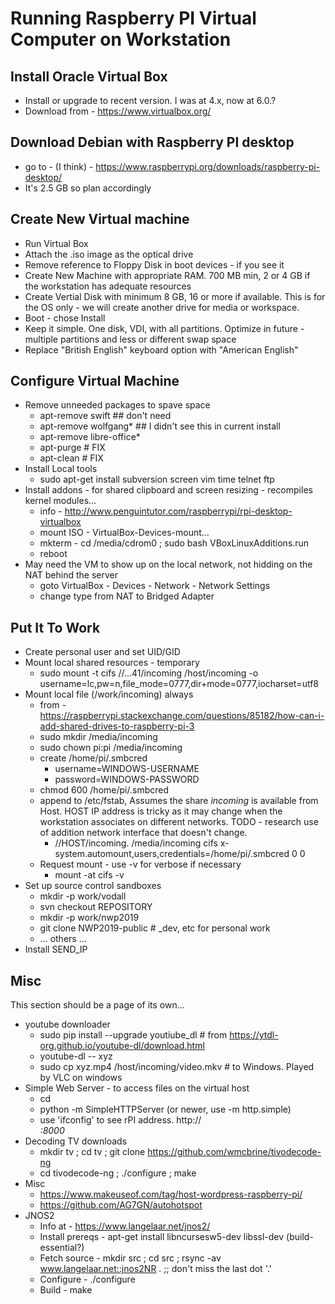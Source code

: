 # Running Raspberry PI Virtual Computer on Workstation

## Install Oracle Virtual Box
* Install or upgrade to recent version.  I was at 4.x, now at 6.0.?
* Download from - https://www.virtualbox.org/

## Download Debian with Raspberry PI desktop
* go to - (I think) - https://www.raspberrypi.org/downloads/raspberry-pi-desktop/
* It's 2.5 GB so plan accordingly

## Create New Virtual machine 
* Run Virtual Box
* Attach the .iso image as the optical drive
* Remove reference to Floppy Disk in boot devices - if you see it
* Create New Machine with appropriate RAM.  700 MB min, 2 or 4 GB if the workstation has adequate resources
* Create Vertial Disk with minimum 8 GB, 16 or more if available.   This is for the OS only - we will create another drive for media or workspace.
* Boot - chose Install
* Keep it simple.  One disk, VDI, with all partitions.   Optimize in future - multiple partitions and less or different swap space
* Replace "British English" keyboard option with "American English"

## Configure Virtual Machine
* Remove unneeded packages to spave space
    * apt-remove swift  ## don't need
    * apt-remove wolfgang* ## I didn't see this in current install
    * apt-remove libre-office*
    * apt-purge # FIX
    * apt-clean # FIX
* Install Local tools
   * sudo apt-get install subversion screen vim time telnet ftp
* Install addons - for shared clipboard and screen resizing - recompiles kernel modules...
   * info - http://www.penguintutor.com/raspberrypi/rpi-desktop-virtualbox
   * mount ISO - VirtualBox-Devices-mount...
   * mkterm - cd /media/cdrom0 ; sudo bash VBoxLinuxAdditions.run
   * reboot
* May need the VM to show up on the local network, not hidding on the NAT behind the server
   * goto VirtualBox - Devices - Network - Network Settings
   * change type from NAT to Bridged Adapter
   
## Put It To Work
* Create personal user and set UID/GID
* Mount local shared resources - temporary
   * sudo mount -t cifs //...41/incoming /host/incoming -o username=lc,pw=n,file_mode=0777,dir+mode=0777,iocharset=utf8
* Mount local file (/work/incoming) always
   * from - https://raspberrypi.stackexchange.com/questions/85182/how-can-i-add-shared-drives-to-raspberry-pi-3
   * sudo mkdir /media/incoming
   * sudo chown pi:pi /media/incoming
   * create /home/pi/.smbcred
       * username=WINDOWS-USERNAME
       * password=WINDOWS-PASSWORD
   * chmod 600 /home/pi/.smbcred
   * append to /etc/fstab, Assumes the share *incoming* is available from Host. HOST IP address is tricky as it may change when the workstation associates on different networks.  TODO - research use of addition network interface that doesn't change.
       * //HOST/incoming. /media/incoming cifs x-system.automount,users,credentials=/home/pi/.smbcred 0 0
   * Request mount - use -v for verbose if necessary
       * mount -at cifs -v
* Set up source control sandboxes
   * mkdir -p work/vodall
   * svn checkout REPOSITORY
   * mkdir -p work/nwp2019
   * git clone NWP2019-public  #  _dev, etc for personal work 
   * ... others ...
* Install SEND_IP

## Misc
This section should be a page of its own...
* youtube downloader
    * sudo pip install --upgrade youtiube_dl # from https://ytdl-org.github.io/youtube-dl/download.html
    * youtube-dl -- xyz
    * sudo cp xyz.mp4 /host/incoming/video.mkv # to Windows.  Played by VLC on windows
* Simple Web Server - to access files on the virtual host
    * cd <DIR-WITH-FILES>
    * python -m SimpleHTTPServer  (or newer, use -m http.simple)
    * use 'ifconfig' to see rPI address.  http://<ADDRESS>:8000
* Decoding TV downloads
   * mkdir tv ; cd tv ; git clone https://github.com/wmcbrine/tivodecode-ng
   * cd tivodecode-ng ; ./configure ; make
* Misc
   * https://www.makeuseof.com/tag/host-wordpress-raspberry-pi/
   * https://github.com/AG7GN/autohotspot
* JNOS2
   * Info at - https://www.langelaar.net/jnos2/
   * Install prereqs - apt-get install libncursesw5-dev libssl-dev (build-essential?)
   * Fetch source - mkdir src ; cd src ; rsync -av www.langelaar.net::jnos2NR . ;; don't miss the last dot '.'
   * Configure - ./configure
   * Build - make
